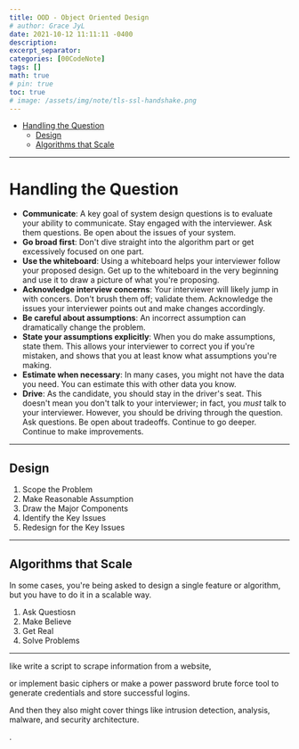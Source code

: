```yaml
---
title: OOD - Object Oriented Design
# author: Grace JyL
date: 2021-10-12 11:11:11 -0400
description:
excerpt_separator:
categories: [00CodeNote]
tags: []
math: true
# pin: true
toc: true
# image: /assets/img/note/tls-ssl-handshake.png
---
```



- [Handling the Question](#handling-the-question)
  - [Design](#design)
  - [Algorithms that Scale](#algorithms-that-scale)


---

# Handling the Question


* **Communicate**: A key goal of system design questions is to evaluate your ability to communicate. Stay engaged with the interviewer. Ask them questions. Be open about the issues of your system.
* **Go broad first**: Don't dive straight into the algorithm part or get excessively focused on one part.
* **Use the whiteboard**: Using a whiteboard helps your interviewer follow your proposed design. Get up to the whiteboard in the very beginning and use it to draw a picture of what you're proposing.
* **Acknowledge interview concerns**: Your interviewer will likely jump in with concers. Don't brush them off; validate them. Acknowledge the issues your interviewer points out and make changes accordingly.
* **Be careful about assumptions**: An incorrect assumption can dramatically change the problem.
* **State your assumptions explicitly**: When you do make assumptions, state them. This allows your interviewer to correct you if you're mistaken, and shows that you at least know what assumptions you're making.
* **Estimate when necessary**: In many cases, you might not have the data you need. You can estimate this with other data you know.
* **Drive**: As the candidate, you should stay in the driver's seat. This doesn't mean you don't talk to your interviewer; in fact, you _must_ talk to your interviewer. However, you should be driving through the question. Ask questions. Be open about tradeoffs. Continue to go deeper. Continue to make improvements.

---


## Design

1. Scope the Problem
2. Make Reasonable Assumption
3. Draw the Major Components
4. Identify the Key Issues
5. Redesign for the Key Issues

---


## Algorithms that Scale

In some cases, you're being asked to design a single feature or algorithm, but you have to do it in a scalable way.

1. Ask Questiosn
2. Make Believe
3. Get Real
4. Solve Problems


---


like write a script to scrape information from a website,

or implement basic ciphers or make a power password brute force tool to generate credentials and store successful logins.

And then they also might cover things like intrusion detection, analysis, malware, and security architecture.













.
